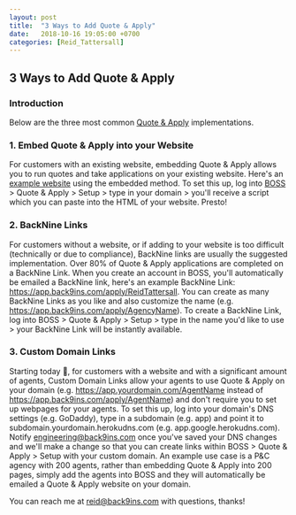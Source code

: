 ```yaml
---
layout: post
title:  "3 Ways to Add Quote & Apply"
date:   2018-10-16 19:05:00 +0700
categories: [Reid_Tattersall]
---
```

## 3 Ways to Add Quote & Apply
### Introduction
Below are the three most common [Quote & Apply](https://www.inslock.com) implementations.
### 1. Embed Quote & Apply into your Website
For customers with an existing website, embedding Quote & Apply allows you to run quotes and take applications on your existing website. Here's an [example website](https://americainsured.org) using the embedded method. To set this up, log into [BOSS](https://app.back9ins.com) > Quote & Apply > Setup > type in your domain > you'll receive a script which you can paste into the HTML of your website. Presto!

### 2. BackNine Links
For customers without a website, or if adding to your website is too difficult (technically or due to compliance), BackNine links are usually the suggested implementation. Over 80% of Quote & Apply applications are completed on a BackNine Link. When you create an account in BOSS, you'll automatically be emailed a BackNine link, here's an example BackNine Link: https://app.back9ins.com/apply/ReidTattersall. You can create as many BackNine Links as you like and also customize the name (e.g. https://app.back9ins.com/apply/AgencyName). To create a BackNine Link, log into BOSS > Quote & Apply > Setup > type in the name you'd like to use > your BackNine Link will be instantly available.

### 3. Custom Domain Links
Starting today :wave:, for customers with a website and with a significant amount of agents, Custom Domain Links allow your agents to use Quote & Apply on your domain (e.g. https://app.yourdomain.com/AgentName instead of https://app.back9ins.com/apply/AgentName) and don't require you to set up webpages for your agents. To set this up, log into your domain's DNS settings (e.g. GoDaddy), type in a subdomain (e.g. app) and point it to subdomain.yourdomain.herokudns.com (e.g. app.google.herokudns.com). Notify engineering@back9ins.com once you've saved your DNS changes and we'll make a change so that you can create links within BOSS > Quote & Apply > Setup with your custom domain. An example use case is a P&C agency with 200 agents, rather than embedding Quote & Apply into 200 pages, simply add the agents into BOSS and they will automatically be emailed a Quote & Apply website on your domain.

You can reach me at reid@back9ins.com with questions, thanks!
